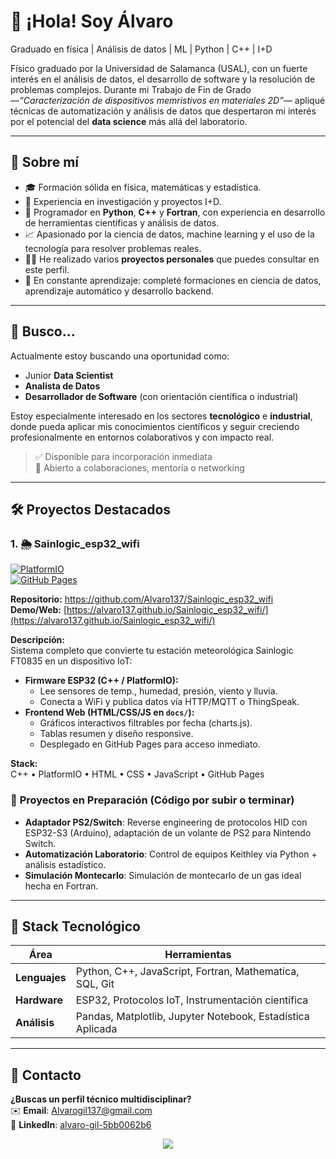 # 👋 ¡Hola! Soy Álvaro
Graduado en física | Análisis de datos | ML | Python | C++ | I+D

Físico graduado por la Universidad de Salamanca (USAL), con un fuerte interés en el análisis de datos, el desarrollo de software y la resolución de problemas complejos. Durante mi Trabajo de Fin de Grado —*“Caracterización de dispositivos memristivos en materiales 2D”*— apliqué técnicas de automatización y análisis de datos que despertaron mi interés por el potencial del **data science** más allá del laboratorio.

---

## 🧠 Sobre mí

- 🎓 Formación sólida en física, matemáticas y estadística.
- 🧪 Experiencia en investigación y proyectos I+D.
- 🧰 Programador en **Python**, **C++** y **Fortran**, con experiencia en desarrollo de herramientas científicas y análisis de datos.
- 📈 Apasionado por la ciencia de datos, machine learning y el uso de la tecnología para resolver problemas reales.
- 🧑‍💻 He realizado varios **proyectos personales** que puedes consultar en este perfil.
- 🧠 En constante aprendizaje: completé formaciones en ciencia de datos, aprendizaje automático y desarrollo backend.

---

## 🎯 Busco...

Actualmente estoy buscando una oportunidad como:

- Junior **Data Scientist**
- **Analista de Datos**
- **Desarrollador de Software** (con orientación científica o industrial)

Estoy especialmente interesado en los sectores **tecnológico** e **industrial**, donde pueda aplicar mis conocimientos científicos y seguir creciendo profesionalmente en entornos colaborativos y con impacto real.

> ✅ Disponible para incorporación inmediata  
> 🤝 Abierto a colaboraciones, mentoría o networking  


---


## 🛠️ Proyectos Destacados  

### 1. 🌦️ Sainlogic_esp32_wifi  
[![PlatformIO](https://img.shields.io/badge/PlatformIO-Firmware-blue?logo=platformio)](https://github.com/Alvaro137/Sainlogic_esp32_wifi/tree/master/esp32)  
[![GitHub Pages](https://img.shields.io/badge/GitHub%20Pages-Web-green)](https://alvaro137.github.io/Sainlogic_esp32_wifi/)  

**Repositorio:** https://github.com/Alvaro137/Sainlogic_esp32_wifi  
**Demo/Web:** [https://alvaro137.github.io/Sainlogic_esp32_wifi/](https://alvaro137.github.io/Sainlogic_esp32_wifi/)  

**Descripción:**  
Sistema completo que convierte tu estación meteorológica Sainlogic FT0835 en un dispositivo IoT:  
- **Firmware ESP32 (C++ / PlatformIO):**  
  - Lee sensores de temp., humedad, presión, viento y lluvia.  
  - Conecta a WiFi y publica datos vía HTTP/MQTT o ThingSpeak.  
- **Frontend Web (HTML/CSS/JS en `docs/`):**  
  - Gráficos interactivos filtrables por fecha (charts.js).  
  - Tablas resumen y diseño responsive.  
  - Desplegado en GitHub Pages para acceso inmediato.

**Stack:**  
C++ • PlatformIO • HTML • CSS • JavaScript • GitHub Pages 


### 🚧 **Proyectos en Preparación (Código por subir o terminar)**  
- **Adaptador PS2/Switch**: Reverse engineering de protocolos HID con ESP32-S3 (Arduino), adaptación de un volante de PS2 para Nintendo Switch.  
- **Automatización Laboratorio**: Control de equipos Keithley via Python + análisis estadístico.
- **Simulación Montecarlo**: Simulación de montecarlo de un gas ideal hecha en Fortran.  

---

## 🔌 Stack Tecnológico  
| **Área**            | **Herramientas**                                                                 |
|----------------------|---------------------------------------------------------------------------------|
| **Lenguajes**        | Python, C++, JavaScript, Fortran, Mathematica, SQL, Git                       |
| **Hardware**         | ESP32, Protocolos IoT, Instrumentación científica                             |
| **Análisis**         | Pandas, Matplotlib, Jupyter Notebook, Estadística Aplicada                    |

---

## 📩 Contacto  
**¿Buscas un perfil técnico multidisciplinar?**  
✉️ **Email**: [Alvarogil137@gmail.com](mailto:Alvarogil137@gmail.com)  
💼 **LinkedIn**: [alvaro-gil-5bb0062b6](linkedin.com/in/alvaro-gil-5bb0062b6)  

<p align="center">
  <img src="https://capsule-render.vercel.app/api?type=waving&color=gradient&height=80&section=footer"/>
</p>
